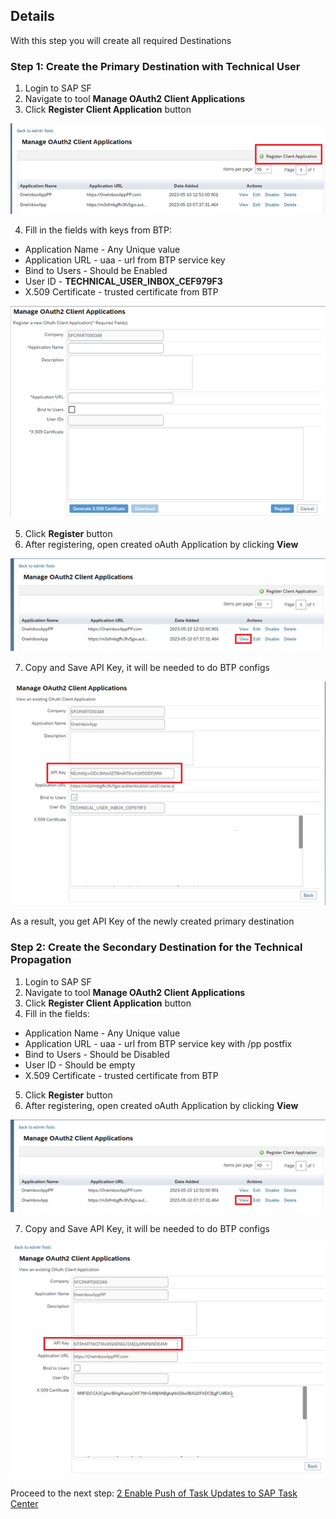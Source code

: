 ## Details

With this step you will create all required Destinations 


### Step 1: Create the Primary Destination with Technical User

1. Login to SAP SF
2. Navigate to tool **Manage OAuth2 Client Applications**
3. Click **Register Client Application** button

![Register Client Application](./Images/1.3.1.png "Register Client Application")

4. Fill in the fields with keys from BTP:

- Application Name - Any Unique value
- Application URL - uaa - url from BTP service key
- Bind to Users - Should be Enabled
- User ID - **TECHNICAL_USER_INBOX_CEF979F3**
- X.509 Certificate - trusted certificate from BTP

![Primary destination](./Images/1.4.1.png "Primary destination")

5. Click **Register** button
6. After registering, open created oAuth Application by clicking **View**

![View destination](./Images/1.6.1.png "View destination")

7. Copy and Save API Key, it will be needed to do BTP configs

![API Key](./Images/1.7.1.png "API Key")

As a result, you get API Key of the newly created primary destination


### Step 2: Create the Secondary Destination for the Technical Propagation

1. Login to SAP SF
2. Navigate to tool **Manage OAuth2 Client Applications**
3. Click **Register Client Application** button
4. Fill in the fields:

- Application Name - Any Unique value
- Application URL - uaa - url from BTP service key with /pp postfix
- Bind to Users - Should be Disabled
- User ID - Should be empty
- X.509 Certificate - trusted certificate from BTP

5. Click **Register** button
6. After registering, open created oAuth Application by clicking **View**

![View Destination](./Images/2.6.1.png "View Destination")

7. Copy and Save API Key, it will be needed to do BTP configs

![API Key](./Images/2.7.1.png "API Key")



Proceed to the next step: [2 Enable Push of Task Updates to SAP Task Center](https://github.com/Sereg20/Task_Center/blob/master/SF_config/2%20Enable%20tasks%20push/README.md)
